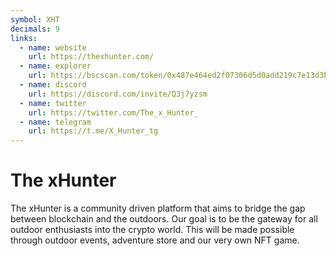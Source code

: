 ```yaml
---
symbol: XHT
decimals: 9
links:
  - name: website
    url: https://thexhunter.com/
  - name: explorer
    url: https://bscscan.com/token/0x487e464ed2f07306d5d0add219c7e13d3be9d867
  - name: discord
    url: https://discord.com/invite/Q3j7yzsm
  - name: twitter
    url: https://twitter.com/The_x_Hunter_
  - name: telegram
    url: https://t.me/X_Hunter_tg
---
```


# The xHunter

The xHunter is a community driven platform that aims to bridge the gap between blockchain and the outdoors. Our goal is to be the gateway for all outdoor enthusiasts into the crypto world. This will be made possible through outdoor events, adventure store and our very own NFT game.
